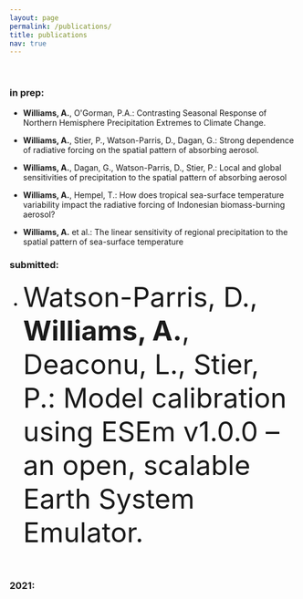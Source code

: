 ```yaml
---
layout: page
permalink: /publications/
title: publications
nav: true
---
```


<p>&nbsp;</p>

### in prep:  

 - **Williams, A.**, O'Gorman, P.A.: Contrasting Seasonal Response of Northern Hemisphere Precipitation Extremes to Climate Change.

 - **Williams, A.**, Stier, P., Watson-Parris, D., Dagan, G.: Strong dependence of radiative forcing on the spatial pattern of absorbing aerosol.

 - **Williams, A.**, Dagan, G., Watson-Parris, D., Stier, P.: Local and global sensitivities of precipitation to the spatial pattern of absorbing aerosol
 
 - **Williams, A.**, Hempel, T.: How does tropical sea-surface temperature variability impact the radiative forcing of Indonesian biomass-burning aerosol?

 - **Williams, A.** et al.: The linear sensitivity of regional precipitation to the spatial pattern of sea-surface temperature


### submitted:

 - <span style="font-size:48"> Watson-Parris, D., **Williams, A.**, Deaconu, L., Stier, P.: Model calibration using ESEm v1.0.0 – an open, scalable Earth System Emulator. </span>

<p>&nbsp;</p>

### 2021:
